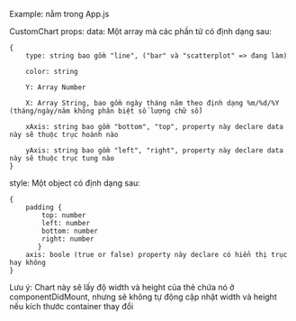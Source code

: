 Example: nằm trong App.js

CustomChart props:
data: Một array mà các phần tử có định dạng sau:

    {
        type: string bao gồm "line", ("bar" và "scatterplot" => đang làm)
    
        color: string
    
        Y: Array Number
    
        X: Array String, bao gồm ngày tháng năm theo định dạng %m/%d/%Y (tháng/ngày/năm không phân biệt số lượng chữ số)
    
        xAxis: string bao gồm "bottom", "top", property này declare data này sẽ thuộc trục hoành nào
    
        yAxis: string bao gồm "left", "right", property này declare data này sẽ thuộc trục tung nào
    }
    

style: Một object có định dạng sau:    

    {
        padding {
            top: number
            left: number
            bottom: number
            right: number
           }
        axis: boole (true or false) property này declare có hiển thị trục hay không
    }
Lưu ý: Chart này sẽ lấy độ width và height của thẻ chứa nó ở componentDidMount, nhưng sẽ không tự động cập nhật width và height nếu kích thước container thay đổi

